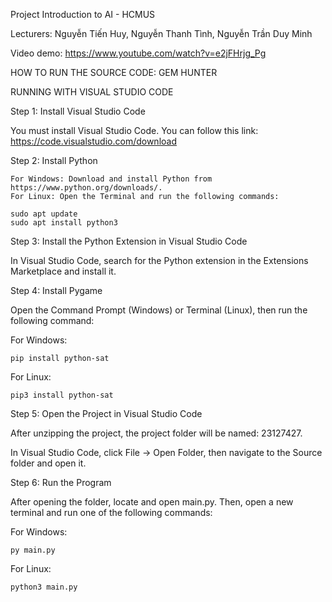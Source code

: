 Project Introduction to AI - HCMUS

Lecturers: Nguyễn Tiến Huy, Nguyễn Thanh Tình, Nguyễn Trần Duy Minh

Video demo: https://www.youtube.com/watch?v=e2jFHrjg_Pg

HOW TO RUN THE SOURCE CODE: GEM HUNTER

RUNNING WITH VISUAL STUDIO CODE

Step 1: Install Visual Studio Code

You must install Visual Studio Code. You can follow this link: https://code.visualstudio.com/download

Step 2: Install Python

    For Windows: Download and install Python from https://www.python.org/downloads/.
    For Linux: Open the Terminal and run the following commands:

    sudo apt update
    sudo apt install python3

Step 3: Install the Python Extension in Visual Studio Code

In Visual Studio Code, search for the Python extension in the Extensions Marketplace and install it.

Step 4: Install Pygame

Open the Command Prompt (Windows) or Terminal (Linux), then run the following command:

For Windows:

    pip install python-sat

For Linux:

    pip3 install python-sat

Step 5: Open the Project in Visual Studio Code

After unzipping the project, the project folder will be named: 23127427.

In Visual Studio Code, click File → Open Folder, then navigate to the Source folder and open it.

Step 6: Run the Program

After opening the folder, locate and open main.py. Then, open a new terminal and run one of the following commands:

For Windows:

    py main.py

For Linux:

    python3 main.py
